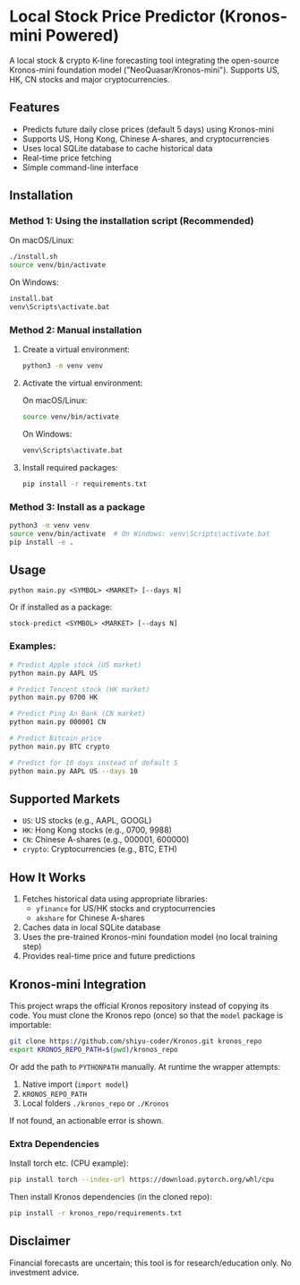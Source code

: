 # Local Stock Price Predictor (Kronos-mini Powered)

A local stock & crypto K-line forecasting tool integrating the open-source Kronos-mini foundation model ("NeoQuasar/Kronos-mini"). Supports US, HK, CN stocks and major cryptocurrencies.

## Features

- Predicts future daily close prices (default 5 days) using Kronos-mini
- Supports US, Hong Kong, Chinese A-shares, and cryptocurrencies
- Uses local SQLite database to cache historical data
- Real-time price fetching
- Simple command-line interface

## Installation

### Method 1: Using the installation script (Recommended)

On macOS/Linux:
```bash
./install.sh
source venv/bin/activate
```

On Windows:
```cmd
install.bat
venv\Scripts\activate.bat
```

### Method 2: Manual installation

1. Create a virtual environment:
   ```bash
   python3 -m venv venv
   ```

2. Activate the virtual environment:
   
   On macOS/Linux:
   ```bash
   source venv/bin/activate
   ```
   
   On Windows:
   ```cmd
   venv\Scripts\activate.bat
   ```

3. Install required packages:
   ```bash
   pip install -r requirements.txt
   ```

### Method 3: Install as a package

```bash
python3 -m venv venv
source venv/bin/activate  # On Windows: venv\Scripts\activate.bat
pip install -e .
```

## Usage

```
python main.py <SYMBOL> <MARKET> [--days N]
```

Or if installed as a package:
```
stock-predict <SYMBOL> <MARKET> [--days N]
```

### Examples:

```bash
# Predict Apple stock (US market)
python main.py AAPL US

# Predict Tencent stock (HK market)
python main.py 0700 HK

# Predict Ping An Bank (CN market)
python main.py 000001 CN

# Predict Bitcoin price
python main.py BTC crypto

# Predict for 10 days instead of default 5
python main.py AAPL US --days 10
```

## Supported Markets

- `US`: US stocks (e.g., AAPL, GOOGL)
- `HK`: Hong Kong stocks (e.g., 0700, 9988)
- `CN`: Chinese A-shares (e.g., 000001, 600000)
- `crypto`: Cryptocurrencies (e.g., BTC, ETH)

## How It Works

1. Fetches historical data using appropriate libraries:
   - `yfinance` for US/HK stocks and cryptocurrencies
   - `akshare` for Chinese A-shares
2. Caches data in local SQLite database
3. Uses the pre-trained Kronos-mini foundation model (no local training step)
4. Provides real-time price and future predictions

## Kronos-mini Integration

This project wraps the official Kronos repository instead of copying its code. You must clone the Kronos repo (once) so that the `model` package is importable:

```bash
git clone https://github.com/shiyu-coder/Kronos.git kronos_repo
export KRONOS_REPO_PATH=$(pwd)/kronos_repo
```

Or add the path to `PYTHONPATH` manually. At runtime the wrapper attempts:

1. Native import (`import model`)
2. `KRONOS_REPO_PATH`
3. Local folders `./kronos_repo` or `./Kronos`

If not found, an actionable error is shown.

### Extra Dependencies

Install torch etc. (CPU example):

```bash
pip install torch --index-url https://download.pytorch.org/whl/cpu
```

Then install Kronos dependencies (in the cloned repo):

```bash
pip install -r kronos_repo/requirements.txt
```

## Disclaimer

Financial forecasts are uncertain; this tool is for research/education only. No investment advice.